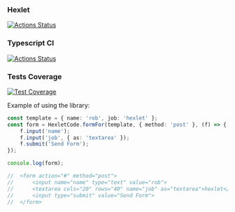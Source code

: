 ### Hexlet
[![Actions Status](https://github.com/vladislav1923/typescript-project-81/actions/workflows/hexlet-check.yml/badge.svg)](https://github.com/vladislav1923/typescript-project-81/actions)

### Typescript CI
[![Actions Status](https://github.com/vladislav1923/typescript-project-81/actions/workflows/typescript.yml/badge.svg)](https://github.com/vladislav1923/typescript-project-81/actions)

### Tests Coverage
[![Test Coverage](https://api.codeclimate.com/v1/badges/3275b6e87e71dc6e8137/test_coverage)](https://codeclimate.com/github/vladislav1923/typescript-project-81/test_coverage)

Example of using the library:
```typescript
const template = { name: 'rob', job: 'hexlet' };
const form = HexletCode.formFor(template, { method: 'post' }, (f) => {
    f.input('name');
    f.input('job', { as: 'textarea' });
    f.submit('Send Form');
});

console.log(form);

//  <form action="#" method="post">
//      <input name="name" type="text" value="rob">
//      <textarea cols="20" rows="40" name="job" as="textarea">hexlet</textarea>
//      <input type="submit" value="Send Form">
//  </form>
```
